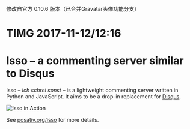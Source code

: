 
修改自官方 0.10.6 版本（已合并Gravatar头像功能分支） 

TIMG 2017-11-12/12:16
============================================

Isso – a commenting server similar to Disqus
============================================

Isso – *Ich schrei sonst* – is a lightweight commenting server written in
Python and JavaScript. It aims to be a drop-in replacement for
[Disqus](http://disqus.com).

![Isso in Action](http://posativ.org/~tmp/isso-sample.png)

See [posativ.org/isso](http://posativ.org/isso/) for more details.
